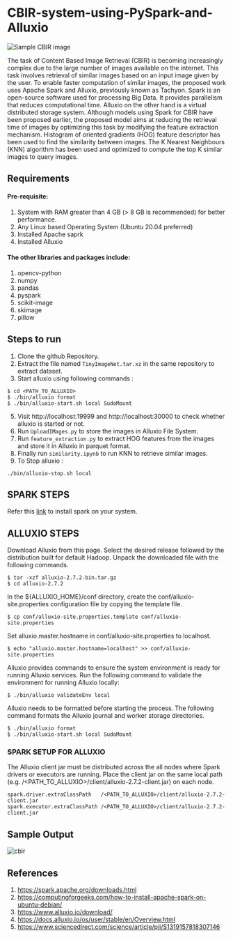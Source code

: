 # CBIR-system-using-PySpark-and-Alluxio

![Sample CBIR image](https://user-images.githubusercontent.com/64249206/147738939-f88c2230-f610-45a5-8ba2-87ad8ff5d45e.jpg)

The task of Content Based Image Retrieval (CBIR) is becoming increasingly complex due to the large number of images available on the internet. This task involves retrieval of similar images based on an input image given by the user. To enable faster computation of similar images, the proposed work uses Apache Spark and Alluxio, previously known as Tachyon. Spark is an open-source software used for processing Big Data. It provides parallelism that reduces computational time. Alluxio on the other hand is a virtual distributed storage system. Although models using Spark for CBIR have been proposed earlier, the proposed model aims at reducing the retrieval time of images by optimizing this task by modifying the feature extraction mechanism. Histogram of oriented gradients (HOG) feature descriptor has been used to find the similarity between images. The K Nearest Neighbours (KNN) algorithm has been used and optimized to compute the top K similar images to query images.

## Requirements

#### Pre-requisite:

1. System with RAM greater than 4 GB (> 8 GB is recommended) for better performance.
2. Any Linux based Operating System (Ubuntu 20.04 preferred)
3. Installed Apache saprk
4. Installed Alluxio

#### The other libraries and packages include:

1. opencv-python
2. numpy
3. pandas
4. pyspark
5. scikit-image
6. skimage
7. pillow

## Steps to run

1. Clone the github Repository. 
2. Extract the file named ```TinyImageNet.tar.xz``` in the same repository to extract dataset.
3. Start alluxio using following commands : 

```shell
$ cd <PATH_TO_ALLUXIO>
$ ./bin/alluxio format
$ ./bin/alluxio-start.sh local SudoMount
```
5. Visit http://localhost:19999 and http://localhost:30000 to check whether alluxio is started or not.
6. Run  ```UploadIMages.py``` to store the images in Alluxio File System.
7. Run ```feature_extraction.py``` to extract HOG features from the images and store it in Alluxio in parquet format.
8. Finally run ```similarity.ipynb``` to run KNN to retrieve similar images.
9. To Stop alluxio : 

```shell
./bin/alluxio-stop.sh local
```

## SPARK STEPS

Refer this [link](https://computingforgeeks.com/how-to-install-apache-spark-on-ubuntu-debian/) to install spark on your system.

## ALLUXIO STEPS

Download Alluxio from this page. Select the desired release followed by the distribution built for default Hadoop. Unpack the downloaded file with the following commands.
```console
$ tar -xzf alluxio-2.7.2-bin.tar.gz
$ cd alluxio-2.7.2
```
In the ${ALLUXIO_HOME}/conf directory, create the conf/alluxio-site.properties configuration file by copying the template file.
```console
$ cp conf/alluxio-site.properties.template conf/alluxio-site.properties
```          
Set alluxio.master.hostname in conf/alluxio-site.properties to localhost.
```console
$ echo "alluxio.master.hostname=localhost" >> conf/alluxio-site.properties
```
Alluxio provides commands to ensure the system environment is ready for running Alluxio services. Run the following command to validate the environment for running Alluxio locally:

```console
$ ./bin/alluxio validateEnv local
```

Alluxio needs to be formatted before starting the process. The following command formats the Alluxio journal and worker storage directories.

```console
$ ./bin/alluxio format
$ ./bin/alluxio-start.sh local SudoMount
```

### SPARK SETUP FOR ALLUXIO

The Alluxio client jar must be distributed across the all nodes where Spark drivers or executors are running. Place the client jar on the same local path (e.g. /<PATH_TO_ALLUXIO>/client/alluxio-2.7.2-client.jar) on each node.
```shell
spark.driver.extraClassPath   /<PATH_TO_ALLUXIO>/client/alluxio-2.7.2-client.jar
spark.executor.extraClassPath /<PATH_TO_ALLUXIO>/client/alluxio-2.7.2-client.jar
```
## Sample Output

![cbir](https://user-images.githubusercontent.com/64249206/147744997-199de811-4781-4dc8-8f20-429edab54509.PNG)

## References

1. https://spark.apache.org/downloads.html
2. https://computingforgeeks.com/how-to-install-apache-spark-on-ubuntu-debian/
3. https://www.alluxio.io/download/
4. https://docs.alluxio.io/os/user/stable/en/Overview.html
5. https://www.sciencedirect.com/science/article/pii/S1319157818307146
